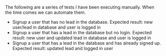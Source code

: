 The following are a series of tests I have been executing manually. When the time comes we can automate them.

- Signup a user that has no lead in the database. Expected result: new user/lead in database and user is logged in
- Signup a user that has a lead in the database but no login. Expected result: new user and updated lead in database and user is logged in
- Signup a user that has a lead in the database and has already signed up. Expected result: updated lead and logged in user